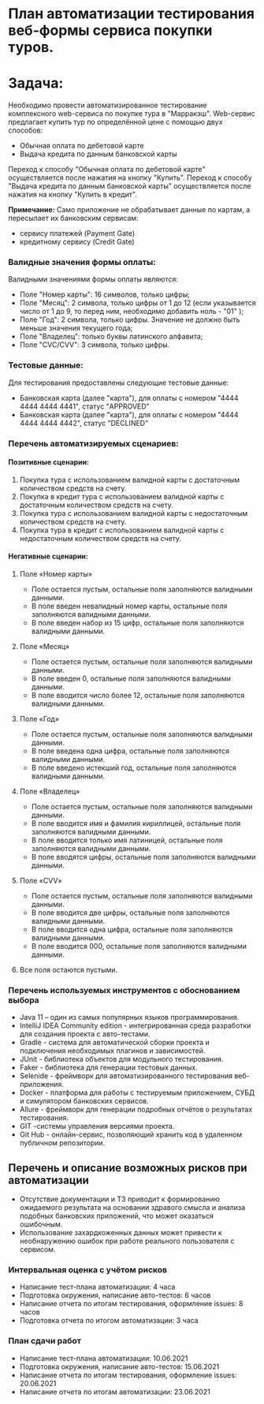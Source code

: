 # План автоматизации тестирования веб-формы сервиса покупки туров.

# Задача:
Необходимо провести автоматизированное тестирование комплексного web-сервиса по покупке тура в "Марракэш".
Web-сервис предлагает купить тур по определённой цене с помощью двух способов:

* Обычная оплата по дебетовой карте
* Выдача кредита по данным банковской карты

Переход к способу "Обычная оплата по дебетовой карте" осуществляется после нажатия на кнопку "Купить".
Переход к способу "Выдача кредита по данным банковской карты" осуществляется после нажатия на кнопку "Купить в кредит".

**Примечание:** Само приложение не обрабатывает данные по картам, а пересылает их банковским сервисам:

* сервису платежей (Payment Gate)
* кредитному сервису (Credit Gate)

### Валидные значения формы оплаты:

Валидными значениями формы оплаты являются:

* Поле "Номер карты": 16 символов, только цифры;
* Поле "Месяц": 2 символа, только цифры от 1 до 12 (если указывается число от 1 до 9, то перед ним, необходимо добавить ноль - "01" );
* Поле "Год": 2 символа, только цифры. Значение не должно быть меньше значения текущего года;
* Поле "Владелец": только буквы латинского алфавита;
* Поле "CVC/CVV": 3 символа, только цифры.

### Тестовые данные:

Для тестирования предоставлены следующие тестовые данные:

* Банковская карта (далее "карта"), для оплаты с номером "4444 4444 4444 4441", статус "APPROVED"
* Банковская карта (далее "карта"), для оплаты с номером "4444 4444 4444 4442", статус "DECLINED"

### Перечень автоматизируемых сценариев:

#### Позитивные сценарии:
1. Покупка тура с использованием валидной карты с достаточным количеством средств на счету.
2. Покупка в кредит тура с использованием валидной карты с достаточным количеством средств на счету.
3. Покупка тура с использованием валидной карты с недостаточным количеством средств на счету.
4. Покупка тура в кредит с использованием валидной карты с недостаточным количеством средств на счету.



#### Негативные сценарии:
1. Поле «Номер карты»
   * Поле остается пустым, остальные поля заполняются валидными данными.
   * В поле введен невалидный номер карты, остальные поля заполняются валидными данными.
   * В поле введен набор из 15 цифр, остальные поля заполняются валидными данными.

2. Поле «Месяц»
   * Поле остается пустым, остальные поля заполняются валидными данными.
   * В поле введен 0, остальные поля заполняются валидными данными.
   * В поле вводится число более 12, остальные поля заполняются валидными данными.

3. Поле «Год»
   * Поле остается пустым, остальные поля заполняются валидными данными.
   * В поле введена одна цифра, остальные поля заполняются валидными данными.
   * В поле введено истекший год, остальные поля заполняются валидными данными.

4. Поле «Владелец»
   * Поле остается пустым, остальные поля заполняются валидными данными.
   * В поле вводится имя и фамилия кириллицей, остальные поля заполняются валидными данными.
   * В поле вводится только имя латиницей, остальные поля заполняются валидными данными.
   * В поле вводятся цифры, остальные поля заполняются валидными данными.

5. Поле «CVV»
   * Поле остается пустым, остальные поля заполняются валидными данными.
   * В поле вводится две цифры, остальные поля заполняются валидными данными.
   * В поле вводится одна цифра, остальные поля заполняются валидными данными.
   * В поле вводится 000, остальные поля заполняются валидными данными.

6. Все поля остаются пустыми.


### Перечень используемых инструментов с обоснованием выбора
* Java 11 – один из самых популярных языков программирования.
* IntelliJ IDEA Community edition - интегрированная среда разработки для создания проекта с авто-тестами.
* Gradle - система для автоматической сборки проекта и подключения необходимых плагинов и зависимостей.
* JUnit - библиотека объектов для модульного тестирования.
* Faker - библиотека для генерации тестовых данных.
* Selenide - фреймворк для автоматизированного тестирования веб-приложения.
* Docker - платформа для работы с тестируемым приложением, СУБД и симулятором банковских сервисов.
* Allure - фреймворк для генерации подробных отчётов о результатах тестирования.
* GIT -системы управления версиями проекта.
* Git Hub - онлайн-сервис, позволяющий хранить код в удаленном публичном репозитории.

## Перечень и описание возможных рисков при автоматизации
* Отсутствие документации и ТЗ приводит к формированию ожидаемого результата на основании здравого смысла и анализа
  подобных банковских приложений, что может оказаться ошибочным.
* Использование захардкоженных данных может привести к необнаружению ошибок при работе реального пользователя с сервисом.


### Интервальная оценка с учётом рисков
* Написание тест-плана автоматизации: 4 часа
* Подготовка окружения, написание авто-тестов: 6 часов
* Написание отчета по итогам тестирования, оформление issues: 8 часов
* Подготовка отчета по итогом автоматизации: 3 часа
### План сдачи работ
* Написание тест-плана автоматизации: 10.06.2021
* Подготовка окружения, написание авто-тестов: 15.06.2021
* Написание отчета по итогам тестирования, оформление issues: 20.06.2021
* Написание отчета по итогам  автоматизации: 23.06.2021